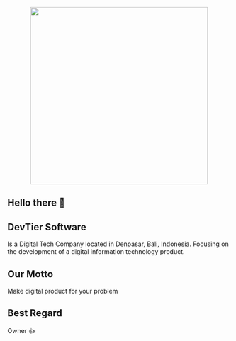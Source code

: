<p align="center"><a href="https://devtiersoftware.com/" target="_blank"><img src="https://i.postimg.cc/2ykcZmXZ/ICON.png" width="400"></a></p>

## Hello there 👋

## DevTier Software
Is a Digital Tech Company located in Denpasar, Bali, Indonesia. Focusing on the development of a digital information technology product.

## Our Motto
Make digital product for your problem

## Best Regard
Owner 👍
